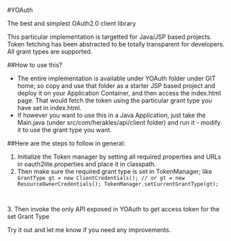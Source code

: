 #YOAuth

The best and simplest OAuth2.0 client library

This particular implementation is targetted for Java/JSP based projects. Token fetching has been abstracted to be totally transparent for developers. All grant types are supported. 

##How to use this?
* The entire implementation is available under YOAuth folder under GIT home; so copy and use that folder as a starter JSP based project and deploy it on your Application Container, and then access the index.html page. That would fetch the token using the particular grant type you have set in index.html.
* If however you want to use this in a Java Application, just take the Main.java (under src/com/herakles/api/client folder) and run it - modify it to use the grant type you want. 

##Here are the steps to follow in general:
1. Initialize the Token manager by setting all required properties and URLs in oauth2lite.properties and place it in classpath.
2. Then make sure the required grant type is set in TokenManager; like 
<code>	GrantType gt = new ClientCredentials(); // or		gt = new ResourceOwnerCredentials();
	TokenManager.setCurrentGrantType(gt);
</code>
3. Then invoke the only API exposed in YOAuth to get access token for the set Grant Type

Try it out and let me know if you need any improvements. 
